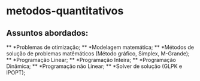 # metodos-quantitativos

## Assuntos abordados:

** *Problemas de otimização;
** *Modelagem matemática;
** *Métodos de solução de problemas matêmáticos (Método gráfico, Simplex, M-Grande);
** *Programação Linear;
** *Programação Inteira;
** *Programação Dinâmica;
** *Programação não Linear;
** *Solver de solução (GLPK e IPOPT);
